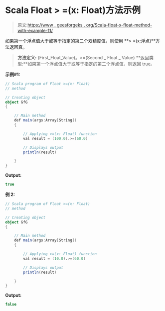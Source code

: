 # Scala Float > =(x: Float)方法示例

> 原文:[https://www . geesforgeks . org/Scala-float-x-float-method-with-example-11/](https://www.geeksforgeeks.org/scala-float-x-float-method-with-example-11/)

如果第一个浮点值大于或等于指定的第二个双精度值，则使用 **> =(x:浮点)**方法返回真。

> **方法定义:** (First_Float_Value)。>=(Second _ Float _ Value)
> **返回类型:**如果第一个浮点值大于或等于指定的第二个浮点值，则返回 true。

**示例#1:**

```scala
// Scala program of Float >=(x: Float)
// method

// Creating object
object GfG
{ 

    // Main method
    def main(args:Array[String])
    {

        // Applying >=(x: Float) function
        val result = (100.0).>=(60.0)

        // Displays output
        println(result)

    }
} 
```

**Output:**

```scala
true

```

**例 2:**

```scala
// Scala program of Float >=(x: Float)
// method

// Creating object
object GfG
{ 

    // Main method
    def main(args:Array[String])
    {

        // Applying >=(x: Float) function
        val result = (10.0).>=(60.0)

        // Displays output
        println(result)

    }
} 
```

**Output:**

```scala
false

```